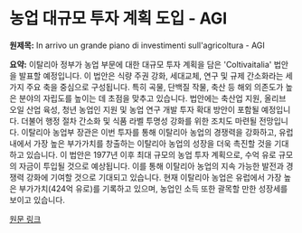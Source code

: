 # 농업 대규모 투자 계획 도입 - AGI

**원제목:** In arrivo un grande piano di investimenti sull'agricoltura - AGI

**요약:** 이탈리아 정부가 농업 부문에 대한 대규모 투자 계획을 담은 'Coltivaitalia' 법안을 발표할 예정입니다.  이 법안은 식량 주권 강화, 세대교체, 연구 및 규제 간소화라는 세 가지 주요 축을 중심으로 구성됩니다. 특히 곡물, 단백질 작물, 축산 등 해외 의존도가 높은 분야의 자립도를 높이는 데 초점을 맞추고 있습니다.  법안에는 축산업 지원, 올리브 오일 산업 육성, 청년 농업인 지원 및 농업 연구 개발 투자 확대 방안이 포함될 예정입니다.  더불어 행정 절차 간소화 및 식품 라벨 투명성 강화를 위한 조치도 마련될 전망입니다.  이탈리아 농업부 장관은 이번 투자를 통해 이탈리아 농업의 경쟁력을 강화하고, 유럽 내에서 가장 높은 부가가치를 창출하는 이탈리아 농업의 성장을 더욱 촉진할 것을 기대하고 있습니다.  이 법안은 1977년 이후 최대 규모의 농업 투자 계획으로, 수억 유로 규모의 자금이 투입될 것으로 예상됩니다.  이를 통해 이탈리아 농업의 지속 가능한 발전과 경쟁력 강화에 기여할 것으로 기대되고 있습니다.  현재 이탈리아 농업은 유럽에서 가장 높은 부가가치(424억 유로)를 기록하고 있으며, 농업인 소득 또한 괄목할 만한 성장세를 보이고 있습니다.

[원문 링크](https://www.agi.it/politica/news/2025-07-23/agricoltura-cdm-grande-piano-investimenti-32429957/)
